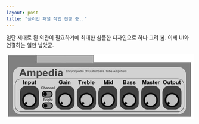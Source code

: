 ```yaml
---
layout: post
title: "플러긴 패널 작업 진행 중.."
---
```



일단 제대로 된 외관이 필요하기에 최대한 심플한 디자인으로 하나 그려 봄. 이제 UI와 연결하는 일만 남았군.






![image](/assets/images/e0f699f2a5e457792c5b601b572f449a.jpg)





